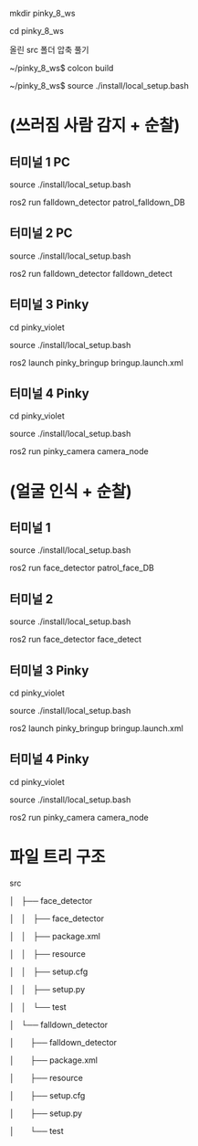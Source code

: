  mkdir pinky_8_ws

 cd pinky_8_ws






올린 src 폴더 압축 풀기

~/pinky_8_ws$ colcon build

~/pinky_8_ws$ source ./install/local_setup.bash



# (쓰러짐 사람 감지 + 순찰)

## 터미널 1 PC

source ./install/local_setup.bash

ros2 run falldown_detector patrol_falldown_DB



## 터미널 2 PC


source ./install/local_setup.bash

ros2 run falldown_detector falldown_detect



## 터미널 3 Pinky

cd pinky_violet

source ./install/local_setup.bash

ros2 launch pinky_bringup bringup.launch.xml 



## 터미널 4 Pinky

cd pinky_violet

source ./install/local_setup.bash

ros2 run pinky_camera camera_node





# (얼굴 인식 + 순찰)

## 터미널 1 

source ./install/local_setup.bash

ros2 run face_detector patrol_face_DB



## 터미널 2

source ./install/local_setup.bash

ros2 run face_detector face_detect



## 터미널 3 Pinky

cd pinky_violet

source ./install/local_setup.bash

ros2 launch pinky_bringup bringup.launch.xml 



## 터미널 4 Pinky

cd pinky_violet

source ./install/local_setup.bash

ros2 run pinky_camera camera_node





# 파일 트리 구조 

src

│   ├── face_detector

│   │   ├── face_detector

│   │   ├── package.xml

│   │   ├── resource

│   │   ├── setup.cfg

│   │   ├── setup.py

│   │   └── test

│   └── falldown_detector

│       ├── falldown_detector

│       ├── package.xml

│       ├── resource

│       ├── setup.cfg

│       ├── setup.py

│       └── test




